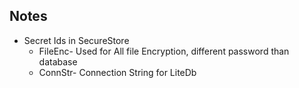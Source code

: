 ## Notes

- Secret Ids in SecureStore
  - FileEnc- Used for All file Encryption, different password than database
  - ConnStr- Connection String for LiteDb
